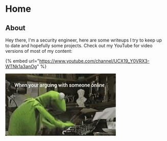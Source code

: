 # Home

## About

Hey there, I'm a security engineer, here are some writeups I try to keep up to date and hopefully some projects. Check out my YouTube for video versions of most of my content:

{% embed url="https://www.youtube.com/channel/UCX19_Y0VRX3-WTNk1a3anOg" %}

<img src=".gitbook/assets/image.png" alt="" data-size="original">
